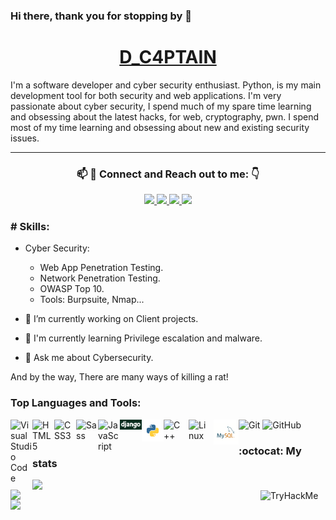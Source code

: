 ### Hi there, thank you for stopping by 👋


<h1 align="center"> <a href="http://dennismasila.github.io">D_C4PTAIN</a> </h1>
<p align="center">
</p>

I'm a software developer and cyber security enthusiast. Python, is my main development tool for both security 
and web applications.
I'm very passionate about cyber security, I spend much of my spare time learning and obsessing about the latest hacks, for web, cryptography, pwn. 
I spend most of my time learning and obsessing about new and existing security issues.

-------------------------------------------------------------

<div align="center">
<h3> 📫 🤝 Connect and Reach out to me: 👇</h3>
  
  <a href="https://twitter.com/d_c4ptain">
    <img src="https://img.shields.io/badge/Twitter-1DA1F2?style=for-the-badge&logo=twitter&logoColor=white">
  </a>
  <a href="https://www.linkedin.com/in/dennis-masila-a48067160/">
    <img src="https://img.shields.io/badge/LinkedIn-0077B5?style=for-the-badge&logo=linkedin&logoColor=white">
  </a> 
  <a href="https://d-captain.medium.com">
   <img src="https://img.shields.io/badge/Medium-12100E?style=for-the-badge&logo=medium&logoColor=white">
  </a>
  <a href="http://dennismasila.github.io">
    <img src="https://img.shields.io/badge/Portfolio-0D1117?style=for-the-badge&logo=About.me&logoColor=white" >
  </a>
</div>

### # Skills: 
- Cyber Security:
  - Web App Penetration Testing.
  - Network Penetration Testing.
  - OWASP Top 10.
  - Tools: Burpsuite, Nmap...


- 🔭 I’m currently working on Client projects.
- 🌱 I'm currently learning Privilege escalation and malware.
- 💬 Ask me about Cybersecurity.

And by the way, There are many ways of killing a rat!

      
### Top Languages and Tools:
<a target="_blank" rel="noopener noreferrer" href="https://camo.githubusercontent.com/5fa137d222dde7b69acd22c6572a065ce3656e6ffa1f5e88c1b5c7a935af3cc6/68747470733a2f2f63646e2e6a7364656c6976722e6e65742f67682f64657669636f6e732f64657669636f6e2f69636f6e732f7673636f64652f7673636f64652d6f726967696e616c2e737667"><img alt="Visual Studio Code" src="https://camo.githubusercontent.com/5fa137d222dde7b69acd22c6572a065ce3656e6ffa1f5e88c1b5c7a935af3cc6/68747470733a2f2f63646e2e6a7364656c6976722e6e65742f67682f64657669636f6e732f64657669636f6e2f69636f6e732f7673636f64652f7673636f64652d6f726967696e616c2e737667" data-canonical-src="https://cdn.jsdelivr.net/gh/devicons/devicon/icons/vscode/vscode-original.svg" style="max-width: 100%;" width="35px" align="left"></a>

<a target="_blank" rel="noopener noreferrer" href="https://camo.githubusercontent.com/da7acacadecf91d6dc02efcd2be086bb6d78ddff19a1b7a0ab2755a6fda8b1e9/68747470733a2f2f63646e2e6a7364656c6976722e6e65742f67682f64657669636f6e732f64657669636f6e2f69636f6e732f68746d6c352f68746d6c352d6f726967696e616c2e737667"><img alt="HTML5" src="https://camo.githubusercontent.com/da7acacadecf91d6dc02efcd2be086bb6d78ddff19a1b7a0ab2755a6fda8b1e9/68747470733a2f2f63646e2e6a7364656c6976722e6e65742f67682f64657669636f6e732f64657669636f6e2f69636f6e732f68746d6c352f68746d6c352d6f726967696e616c2e737667" data-canonical-src="https://cdn.jsdelivr.net/gh/devicons/devicon/icons/html5/html5-original.svg" style="max-width: 100%;" width="35px" align="left"></a>

<a target="_blank" rel="noopener noreferrer" href="https://camo.githubusercontent.com/2e496d4bfc6f753ddca87b521ce95c88219f77800212ffa6d4401ad368c82170/68747470733a2f2f63646e2e6a7364656c6976722e6e65742f67682f64657669636f6e732f64657669636f6e2f69636f6e732f637373332f637373332d6f726967696e616c2e737667"><img alt="CSS3" src="https://camo.githubusercontent.com/2e496d4bfc6f753ddca87b521ce95c88219f77800212ffa6d4401ad368c82170/68747470733a2f2f63646e2e6a7364656c6976722e6e65742f67682f64657669636f6e732f64657669636f6e2f69636f6e732f637373332f637373332d6f726967696e616c2e737667" data-canonical-src="https://cdn.jsdelivr.net/gh/devicons/devicon/icons/css3/css3-original.svg" style="max-width: 100%;" width="35px" align="left"></a>

<a target="_blank" rel="noopener noreferrer" href="https://camo.githubusercontent.com/26901b819fb10ef4e2c652aa40e24775247664d84a7597bebb66898a24dddedd/68747470733a2f2f63646e2e6a7364656c6976722e6e65742f67682f64657669636f6e732f64657669636f6e2f69636f6e732f736173732f736173732d6f726967696e616c2e737667"><img alt="Sass" src="https://camo.githubusercontent.com/26901b819fb10ef4e2c652aa40e24775247664d84a7597bebb66898a24dddedd/68747470733a2f2f63646e2e6a7364656c6976722e6e65742f67682f64657669636f6e732f64657669636f6e2f69636f6e732f736173732f736173732d6f726967696e616c2e737667" data-canonical-src="https://cdn.jsdelivr.net/gh/devicons/devicon/icons/sass/sass-original.svg" style="max-width: 100%;" width="35px" align="left"></a>

<a target="_blank" rel="noopener noreferrer" href="https://camo.githubusercontent.com/442c452cb73752bb1914ce03fce2017056d651a2099696b8594ddf5ccc74825e/68747470733a2f2f63646e2e6a7364656c6976722e6e65742f67682f64657669636f6e732f64657669636f6e2f69636f6e732f6a6176617363726970742f6a6176617363726970742d6f726967696e616c2e737667"><img alt="JavaScript" src="https://camo.githubusercontent.com/442c452cb73752bb1914ce03fce2017056d651a2099696b8594ddf5ccc74825e/68747470733a2f2f63646e2e6a7364656c6976722e6e65742f67682f64657669636f6e732f64657669636f6e2f69636f6e732f6a6176617363726970742f6a6176617363726970742d6f726967696e616c2e737667" data-canonical-src="https://cdn.jsdelivr.net/gh/devicons/devicon/icons/javascript/javascript-original.svg" style="max-width: 100%;" width="35px" align="left"></a>

<a target="_blank" rel="noopener noreferrer" href="https://github.com/Morvin-Ian/Morvin-Ian/blob/main/img/index.png"><img alt="Django" src="https://github.com/Morvin-Ian/Morvin-Ian/blob/main/img/index.png" style="max-width: 100%;" width="35px" align="left"></a>

<a target="_blank" rel="noopener noreferrer" href="https://github.com/Morvin-Ian/Morvin-Ian/blob/main/img/python.png"><img alt="Python" src="https://github.com/Morvin-Ian/Morvin-Ian/raw/main/img/python.png" style="max-width: 100%;" width="35px" align="left"></a>

<img align="left" alt="C++" width="30px" style="padding-right:10px;" src="https://cdn.jsdelivr.net/gh/devicons/devicon/icons/cplusplus/cplusplus-line.svg" />

<img align="left" alt="Linux" width="30px" style="padding-right:10px;" src="https://cdn.jsdelivr.net/gh/devicons/devicon/icons/linux/linux-original.svg" />

<a><img align="left" alt="MySQL" width="40px" src="https://raw.githubusercontent.com/github/explore/80688e429a7d4ef2fca1e82350fe8e3517d3494d/topics/mysql/mysql.png" /><a/>
![Git](https://img.shields.io/badge/Git-F05032?style=flat-square&logo=Git&logoColor=white)
![GitHub](https://img.shields.io/badge/GitHub-181717?style=flat-square&logo=github)


### :octocat: My stats
  
  <img width="380px" align="left" src="https://github-readme-stats.vercel.app/api?username=dennismasila&show_icons=true&count_private=true&include_all_commits&theme=tokyonight"/>
  <img width="400px" align="left" src="https://github-readme-stats.vercel.app/api/top-langs/?username=dennismasila&langs_count=10&count_private=true&layout=compact&theme=tokyonight"/>
  <img width="400px" align="left" src="https://github-readme-streak-stats.herokuapp.com/?user=dennismasila&show_icons=true&locale=en&layout=compact&theme=tokyonight"/>
  <br>
  <img width="380px" height="100px" src="https://tryhackme-badges.s3.amazonaws.com/Dcaptainkenya.png" alt="TryHackMe">
  
